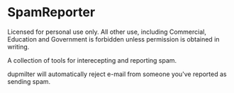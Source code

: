 SpamReporter
============

Licensed for personal use only.  All other use, including Commercial,
Education and Government is forbidden unless permission is obtained in writing.

A collection of tools for interecepting and reporting spam.

dupmilter will automatically reject e-mail from someone you've reported as
sending spam.
